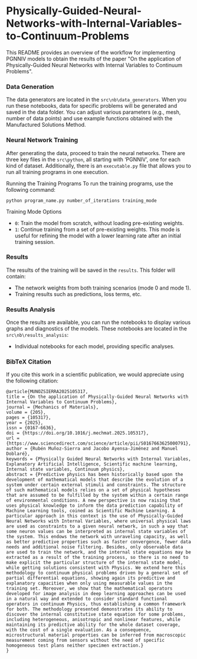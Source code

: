 # Physically-Guided-Neural-Networks-with-Internal-Variables-to-Continuum-Problems
This README provides an overview of the workflow for implementing PGNNIV models to obtain the results of the paper "On the application of Physically-Guided Neural Networks with Internal Variables to Continuum Problems".

### Data Generation
The data generators are located in the ``src\nb\data_generators``. When you run these notebooks, data for specific problems will be generated and saved in the data folder. You can adjust various parameters (e.g., mesh, number of data points) and use example functions obtained with the Manufactured Solutions Method.

### Neural Network Training
After generating the data, proceed to train the neural networks. There are three key files in the ``src\python``, all starting with ‘PGNNIV’, one for each kind of dataset. Additionally, there is an ```executable.py``` file that allows you to run all training programs in one execution.

Running the Training Programs
To run the training programs, use the following command:

```` python program_name.py number_of_iterations training_mode ````

Training Mode Options
- ```0```: Train the model from scratch, without loading pre-existing weights.
- ```1```: Continue training from a set of pre-existing weights. This mode is useful for refining the model with a lower learning rate after an initial training session.

### Results
The results of the training will be saved in the ```results```. This folder will contain:
- The network weights from both training scenarios (mode 0 and mode 1).
- Training results such as predictions, loss terms, etc.

### Results Analysis
Once the results are available, you can run the notebooks to display various graphs and diagnostics of the models. These notebooks are located in the ```src\nb\results_analysis```:
- Individual notebooks for each model, providing specific analyses.
<!-- - A general notebook in which there are a couple of simple functions that show the boxplots of the relative error for each of the variables and then show pictures of the results for different percentiles of the chosen error. -->

### BibTeX Citation
If you cite this work in a scientific publication, we would appreciate using the following citation:

```
@article{MUNOZSIERRA2025105317,
title = {On the application of Physically-Guided Neural Networks with Internal Variables to Continuum Problems},
journal = {Mechanics of Materials},
volume = {205},
pages = {105317},
year = {2025},
issn = {0167-6636},
doi = {https://doi.org/10.1016/j.mechmat.2025.105317},
url = {https://www.sciencedirect.com/science/article/pii/S0167663625000791},
author = {Rubén Muñoz-Sierra and Jacobo Ayensa-Jiménez and Manuel Doblaré},
keywords = {Physically Guided Neural Networks with Internal Variables, Explanatory Artificial Intelligence, Scientific machine learning, Internal state variables, Continuum physics},
abstract = {Predictive physics has been historically based upon the development of mathematical models that describe the evolution of a system under certain external stimuli and constraints. The structure of such mathematical models relies on a set of physical hypotheses that are assumed to be fulfilled by the system within a certain range of environmental conditions. A new perspective is now raising that uses physical knowledge to inform the data prediction capability of Machine Learning tools, coined as Scientific Machine Learning. A particular approach in this context is the use of Physically-Guided Neural Networks with Internal Variables, where universal physical laws are used as constraints to a given neural network, in such a way that some neuron values can be interpreted as internal state variables of the system. This endows the network with unraveling capacity, as well as better predictive properties such as faster convergence, fewer data needs and additional noise filtering. Besides, only observable data are used to train the network, and the internal state equations may be extracted as a result of the training process, so there is no need to make explicit the particular structure of the internal state model, while getting solutions consistent with Physics. We extend here this methodology to continuum physical problems driven by a general set of partial differential equations, showing again its predictive and explanatory capacities when only using measurable values in the training set. Moreover, we show that the mathematical operators developed for image analysis in deep learning approaches can be used in a natural way and extended to consider standard functional operators in continuum Physics, thus establishing a common framework for both. The methodology presented demonstrates its ability to discover the internal constitutive state equation for some problems, including heterogeneous, anisotropic and nonlinear features, while maintaining its predictive ability for the whole dataset coverage, with the cost of a single evaluation. As a consequence, microstructural material properties can be inferred from macroscopic measurement coming from sensors without the need of specific homogeneous test plans neither specimen extraction.}
}
```

